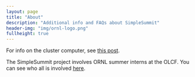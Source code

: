 ```yaml
---
layout: page
title: "About"
description: "Additional info and FAQs about SimpleSummit"
header-img: "img/ornl-logo.png"
fullheight: true
---
```


For info on the cluster computer, see [this post]({{site.baseurl}}blog/what-is-simplesummit).

The SimpleSummit project involves ORNL summer interns at the OLCF. You can see who all is involved [here]({{site.baseurl}}contact).
